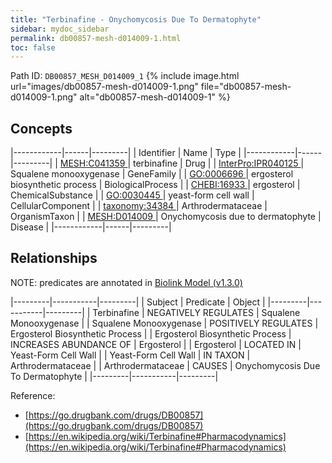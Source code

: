 ```yaml
---
title: "Terbinafine - Onychomycosis Due To Dermatophyte"
sidebar: mydoc_sidebar
permalink: db00857-mesh-d014009-1.html
toc: false 
---
```



Path ID: `DB00857_MESH_D014009_1`
{% include image.html url="images/db00857-mesh-d014009-1.png" file="db00857-mesh-d014009-1.png" alt="db00857-mesh-d014009-1" %}

## Concepts

|------------|------|---------|
| Identifier | Name | Type    |
|------------|------|---------|
| <a href="https://identifiers.org/MESH:C041359">MESH:C041359 </a> | terbinafine | Drug |
| <a href="https://identifiers.org/InterPro:IPR040125">InterPro:IPR040125 </a> | Squalene monooxygenase | GeneFamily |
| <a href="https://identifiers.org/GO:0006696">GO:0006696 </a> | ergosterol biosynthetic process | BiologicalProcess |
| <a href="https://identifiers.org/CHEBI:16933">CHEBI:16933 </a> | ergosterol | ChemicalSubstance |
| <a href="https://identifiers.org/GO:0030445">GO:0030445 </a> | yeast-form cell wall | CellularComponent |
| <a href="https://identifiers.org/taxonomy:34384">taxonomy:34384 </a> | Arthrodermataceae | OrganismTaxon |
| <a href="https://identifiers.org/MESH:D014009">MESH:D014009 </a> | Onychomycosis due to dermatophyte | Disease |
|------------|------|---------|

## Relationships


NOTE: predicates are annotated in <a href="https://github.com/biolink/biolink-model/releases/tag/v1.3.0">Biolink Model (v1.3.0)</a>

|---------|-----------|---------|
| Subject | Predicate | Object  |
|---------|-----------|---------|
| Terbinafine | NEGATIVELY REGULATES | Squalene Monooxygenase |
| Squalene Monooxygenase | POSITIVELY REGULATES | Ergosterol Biosynthetic Process |
| Ergosterol Biosynthetic Process | INCREASES ABUNDANCE OF | Ergosterol |
| Ergosterol | LOCATED IN | Yeast-Form Cell Wall |
| Yeast-Form Cell Wall | IN TAXON | Arthrodermataceae |
| Arthrodermataceae | CAUSES | Onychomycosis Due To Dermatophyte |
|---------|-----------|---------|

Reference: 
  - [https://go.drugbank.com/drugs/DB00857](https://go.drugbank.com/drugs/DB00857)
  - [https://en.wikipedia.org/wiki/Terbinafine#Pharmacodynamics](https://en.wikipedia.org/wiki/Terbinafine#Pharmacodynamics)
